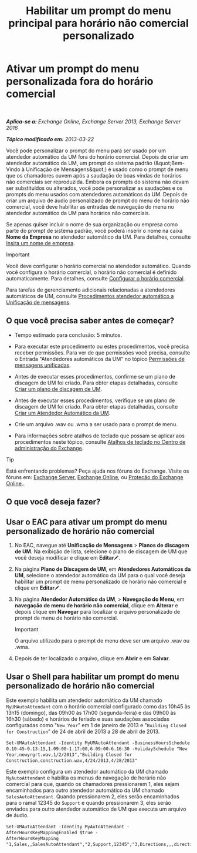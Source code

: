 ﻿---
title: 'Habilitar um prompt do menu principal para horário não comercial personalizado'
TOCTitle: Ativar um prompt do menu personalizada fora do horário comercial
ms:assetid: 094c50b2-072b-4929-aaf8-f7db5b19e9b6
ms:mtpsurl: https://technet.microsoft.com/pt-br/library/Bb266919(v=EXCHG.150)
ms:contentKeyID: 50556139
ms.date: 05/22/2018
mtps_version: v=EXCHG.150
ms.translationtype: MT
---

# Ativar um prompt do menu personalizada fora do horário comercial

 

_**Aplica-se a:** Exchange Online, Exchange Server 2013, Exchange Server 2016_

_**Tópico modificado em:** 2013-03-22_

Você pode personalizar o prompt do menu para ser usado por um atendedor automático da UM fora do horário comercial. Depois de criar um atendedor automático da UM, um prompt do sistema padrão (\&quot;Bem-Vindo à Unificação de Mensagens\&quot;) é usado como o prompt de menu que os chamadores ouvem após a saudação de boas vindas de horários não comerciais ser reproduzida. Embora os prompts do sistema não devam ser substituídos ou alterados, você pode personalizar as saudações e os prompts do menu usados com atendedores automáticos da UM. Depois de criar um arquivo de áudio personalizado de prompt do menu de horário não comercial, você deve habilitar as entradas de navegação do menu no atendedor automático da UM para horários não comerciais.

Se apenas quiser incluir o nome de sua organização ou empresa como parte do prompt de sistema padrão, você poderá inserir o nome na caixa **Nome da Empresa** no atendedor automático da UM. Para detalhes, consulte [Insira um nome de empresa](enter-a-business-name-exchange-2013-help.md).


> [!IMPORTANT]
> Você deve configurar o horário comercial no atendedor automático. Quando você configura o horário comercial, o horário não comercial é definido automaticamente. Para detalhes, consulte <A href="configure-business-hours-exchange-2013-help.md">Configurar o horário comercial</A>.



Para tarefas de gerenciamento adicionais relacionadas a atendedores automáticos de UM, consulte [Procedimentos atendedor automático a Unificação de mensagens](um-auto-attendant-procedures-exchange-2013-help.md).

## O que você precisa saber antes de começar?

  - Tempo estimado para conclusão: 5 minutos.

  - Para executar este procedimento ou estes procedimentos, você precisa receber permissões. Para ver de que permissões você precisa, consulte o Entrada "Atendedores automáticos da UM" no tópico [Permissões de mensagens unificadas](unified-messaging-permissions-exchange-2013-help.md).

  - Antes de executar esses procedimentos, confirme se um plano de discagem de UM foi criado. Para obter etapas detalhadas, consulte [Criar um plano de discagem de UM](create-a-um-dial-plan-exchange-2013-help.md).

  - Antes de executar esses procedimentos, verifique se um plano de discagem de UM foi criado. Para obter etapas detalhadas, consulte [Criar um Atendedor Automático da UM](create-a-um-auto-attendant-exchange-2013-help.md).

  - Crie um arquivo .wav ou .wma a ser usado para o prompt de menu.

  - Para informações sobre atalhos de teclado que possam se aplicar aos procedimentos neste tópico, consulte [Atalhos de teclado no Centro de administração do Exchange](keyboard-shortcuts-in-the-exchange-admin-center-exchange-online-protection-help.md).


> [!TIP]
> Está enfrentando problemas? Peça ajuda nos fóruns do Exchange. Visite os fóruns em: <A href="https://go.microsoft.com/fwlink/p/?linkid=60612">Exchange Server</A>, <A href="https://go.microsoft.com/fwlink/p/?linkid=267542">Exchange Online</A>, ou <A href="https://go.microsoft.com/fwlink/p/?linkid=285351">Proteção do Exchange Online</A>..



## O que você deseja fazer?

## Usar o EAC para ativar um prompt do menu personalizado de horário não comercial

1.  No EAC, navegue até **Unificação de Mensagens** \> **Planos de discagem de UM**. Na exibição de lista, selecione o plano de discagem de UM que você deseja modificar e clique em **Editar**![Ícone de edição](images/JJ218640.6f53ccb2-1f13-4c02-bea0-30690e6ea71d(EXCHG.150).gif "Ícone de edição").

2.  Na página **Plano de Discagem de UM**, em **Atendedores Automáticos da UM**, selecione o atendedor automático da UM para o qual você deseja habilitar um prompt de menu personalizado de horário não comercial e clique em **Editar**![Ícone de edição](images/JJ218640.6f53ccb2-1f13-4c02-bea0-30690e6ea71d(EXCHG.150).gif "Ícone de edição").

3.  Na página **Atendedor Automático da UM**, \> **Navegação do Menu**, em **navegação de menu de horário não comercial**, clique em **Alterar** e depois clique em **Navegar** para localizar o arquivo personalizado de prompt de menu de horário não comercial.
    

    > [!IMPORTANT]
    > O arquivo utilizado para o prompt de menu deve ser um arquivo .wav ou .wma.



4.  Depois de ter localizado o arquivo, clique em **Abrir** e em **Salvar**.

## Usar o Shell para habilitar um prompt do menu personalizado de horário não comercial

Este exemplo habilita um atendedor automático da UM chamado `MyUMAutoAttendant` com o horário comercial configurado como das 10h45 às 13h15 (domingo), das 09h00 às 17h00 (segunda-feira) e das 09h00 às 16h30 (sábado) e horários de feriado e suas saudações associadas configuradas como "`New Year`" em 1 de janeiro de 2013 e "`Building Closed for Construction`" de 24 de abril de 2013 a 28 de abril de 2013.

    Set-UMAutoAttendant -Identity MyUMAutoAttendant -BusinessHoursSchedule 0.10:45-0.13:15,1.09:00-1.17:00,6.09:00-6.16:30 -HolidaySchedule "New Year,newyrgrt.wav,1/2/2013","Building Closed for Construction,construction.wav,4/24/2013,4/28/2013"

Este exemplo configura um atendedor automático da UM chamado `MyAutoAttendant` e habilita os menus de navegação de horário não comercial para que, quando os chamadores pressionarem 1, eles sejam encaminhados para outro atendedor automático da UM chamado `SalesAutoAttendant`. Quando pressionarem 2, eles serão encaminhados para o ramal 12345 do `Support` e quando pressionarem 3, eles serão enviados para outro atendedor automático de UM que executa um arquivo de áudio.

    Set-UMAutoAttendant -Identity MyAutoAttendant - 
    AfterHoursKeyMappingEnabled $true -
    AfterHoursKeyMapping "1,Sales,,SalesAutoAttendant","2,Support,12345","3,Directions,,,directions.wav"

